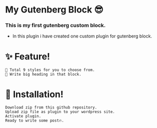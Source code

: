 # My Gutenberg Block 😎
### This is my first gutenberg custom block.

- In this plugin i have created one custom plugin for gutenberg block.

# ✨ Feature!
    🌈 Total 9 styles for you to choose from.
    👀 Write big heading in that block.
 
# 🚀 Installation!
	Download zip from this github repository.
	Upload zip file as plugin to your wordpress site.
	Activate plugin.
	Ready to write some post🔥.
